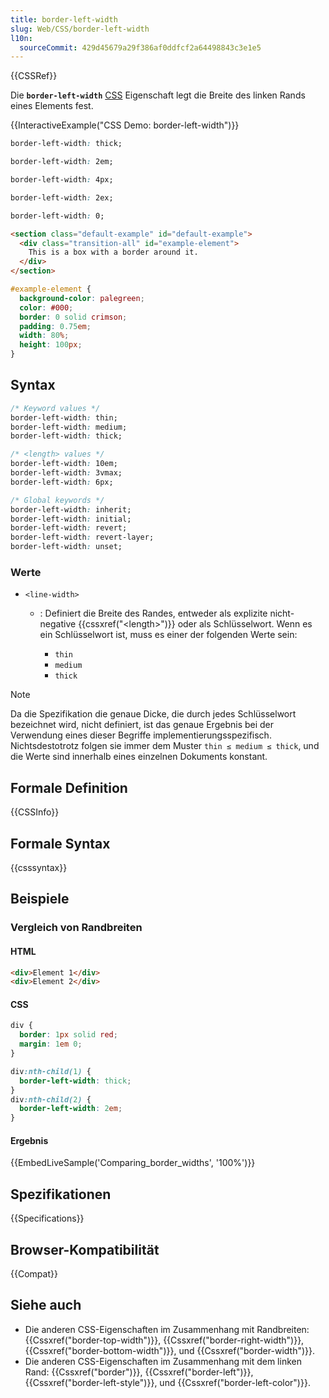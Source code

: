 ```yaml
---
title: border-left-width
slug: Web/CSS/border-left-width
l10n:
  sourceCommit: 429d45679a29f386af0ddfcf2a64498843c3e1e5
---
```


{{CSSRef}}

Die **`border-left-width`** [CSS](/de/docs/Web/CSS) Eigenschaft legt die Breite des linken Rands eines Elements fest.

{{InteractiveExample("CSS Demo: border-left-width")}}

```css interactive-example-choice
border-left-width: thick;
```

```css interactive-example-choice
border-left-width: 2em;
```

```css interactive-example-choice
border-left-width: 4px;
```

```css interactive-example-choice
border-left-width: 2ex;
```

```css interactive-example-choice
border-left-width: 0;
```

```html interactive-example
<section class="default-example" id="default-example">
  <div class="transition-all" id="example-element">
    This is a box with a border around it.
  </div>
</section>
```

```css interactive-example
#example-element {
  background-color: palegreen;
  color: #000;
  border: 0 solid crimson;
  padding: 0.75em;
  width: 80%;
  height: 100px;
}
```

## Syntax

```css
/* Keyword values */
border-left-width: thin;
border-left-width: medium;
border-left-width: thick;

/* <length> values */
border-left-width: 10em;
border-left-width: 3vmax;
border-left-width: 6px;

/* Global keywords */
border-left-width: inherit;
border-left-width: initial;
border-left-width: revert;
border-left-width: revert-layer;
border-left-width: unset;
```

### Werte

- `<line-width>`

  - : Definiert die Breite des Randes, entweder als explizite nicht-negative {{cssxref("&lt;length&gt;")}} oder als Schlüsselwort. Wenn es ein Schlüsselwort ist, muss es einer der folgenden Werte sein:

    - `thin`
    - `medium`
    - `thick`

> [!NOTE]
> Da die Spezifikation die genaue Dicke, die durch jedes Schlüsselwort bezeichnet wird, nicht definiert, ist das genaue Ergebnis bei der Verwendung eines dieser Begriffe implementierungsspezifisch. Nichtsdestotrotz folgen sie immer dem Muster `thin ≤ medium ≤ thick`, und die Werte sind innerhalb eines einzelnen Dokuments konstant.

## Formale Definition

{{CSSInfo}}

## Formale Syntax

{{csssyntax}}

## Beispiele

### Vergleich von Randbreiten

#### HTML

```html
<div>Element 1</div>
<div>Element 2</div>
```

#### CSS

```css
div {
  border: 1px solid red;
  margin: 1em 0;
}

div:nth-child(1) {
  border-left-width: thick;
}
div:nth-child(2) {
  border-left-width: 2em;
}
```

#### Ergebnis

{{EmbedLiveSample('Comparing_border_widths', '100%')}}

## Spezifikationen

{{Specifications}}

## Browser-Kompatibilität

{{Compat}}

## Siehe auch

- Die anderen CSS-Eigenschaften im Zusammenhang mit Randbreiten: {{Cssxref("border-top-width")}}, {{Cssxref("border-right-width")}}, {{Cssxref("border-bottom-width")}}, und {{Cssxref("border-width")}}.
- Die anderen CSS-Eigenschaften im Zusammenhang mit dem linken Rand: {{Cssxref("border")}}, {{Cssxref("border-left")}}, {{Cssxref("border-left-style")}}, und {{Cssxref("border-left-color")}}.

